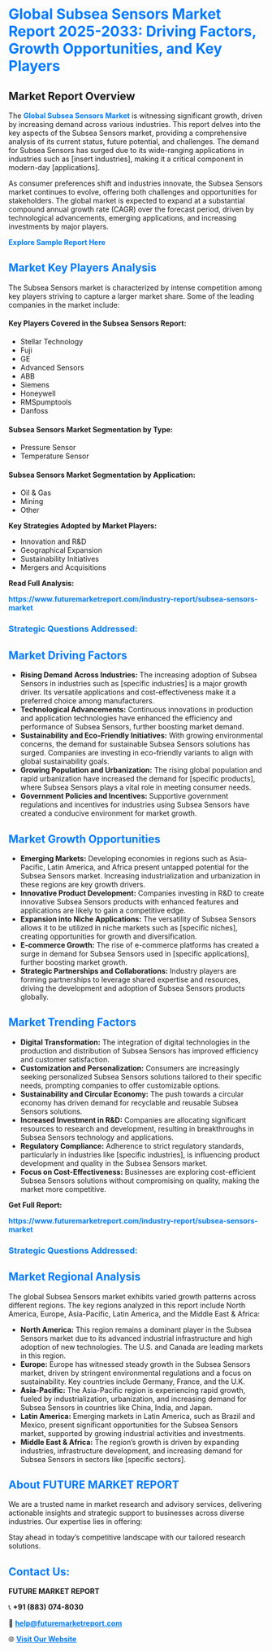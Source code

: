 <h1 style="color: #007BFF;">Global Subsea Sensors Market Report 2025-2033: Driving Factors, Growth Opportunities, and Key Players</h1>

<section id="overview">
<h2>Market Report Overview</h2>
<p>The <a href="https://www.futuremarketreport.com/industry-report/subsea-sensors-market" style="color: #007BFF; text-decoration: none;"><strong>Global Subsea Sensors Market</strong></a> is witnessing significant growth, driven by increasing demand across various industries. This report delves into the key aspects of the Subsea Sensors market, providing a comprehensive analysis of its current status, future potential, and challenges. The demand for Subsea Sensors has surged due to its wide-ranging applications in industries such as [insert industries], making it a critical component in modern-day [applications].</p>
<p>As consumer preferences shift and industries innovate, the Subsea Sensors market continues to evolve, offering both challenges and opportunities for stakeholders. The global market is expected to expand at a substantial compound annual growth rate (CAGR) over the forecast period, driven by technological advancements, emerging applications, and increasing investments by major players.</p>
</section>

<section id="overview">
<p><a href="https://www.futuremarketreport.com/request-sample/reportId=81693" style="color: #007BFF; text-decoration: none;"><strong>Explore Sample Report Here</strong></a></p>
</section>

<section id="key-players">
<h2 style="color: #007BFF;">Market Key Players Analysis</h2>
<p>The Subsea Sensors market is characterized by intense competition among key players striving to capture a larger market share. Some of the leading companies in the market include:</p>
<h4>Key Players Covered in the Subsea Sensors Report:</h4>
<ul><li>Stellar Technology</li><li>Fuji</li><li>GE</li><li>Advanced Sensors</li><li>ABB</li><li>Siemens</li><li>Honeywell</li><li>RMSpumptools</li><li>Danfoss</li></ul>
<h4>Subsea Sensors Market Segmentation by Type:</h4>
<ul><li>Pressure Sensor</li><li>Temperature Sensor</li></ul>

<h4>Subsea Sensors Market Segmentation by Application:</h4>
<ul><li>Oil &amp; Gas</li><li>Mining</li><li>Other</li></ul>
<p><strong>Key Strategies Adopted by Market Players:</strong></p>
<ul>
<li>Innovation and R&D</li>
<li>Geographical Expansion</li>
<li>Sustainability Initiatives</li>
<li>Mergers and Acquisitions</li>
</ul>
</section>

<section>
<p><strong>Read Full Analysis: </strong></p><a href="https://www.futuremarketreport.com/industry-report/subsea-sensors-market" style="color: #007BFF; text-decoration: none;"><strong>https://www.futuremarketreport.com/industry-report/subsea-sensors-market</strong></a>
<h3 style="color: #007BFF;">Strategic Questions Addressed:</h3>
</section>

<section id="driving-factors">
<h2 style="color: #007BFF;">Market Driving Factors</h2>
<ul>
<li><strong>Rising Demand Across Industries:</strong> The increasing adoption of Subsea Sensors in industries such as [specific industries] is a major growth driver. Its versatile applications and cost-effectiveness make it a preferred choice among manufacturers.</li>
<li><strong>Technological Advancements:</strong> Continuous innovations in production and application technologies have enhanced the efficiency and performance of Subsea Sensors, further boosting market demand.</li>
<li><strong>Sustainability and Eco-Friendly Initiatives:</strong> With growing environmental concerns, the demand for sustainable Subsea Sensors solutions has surged. Companies are investing in eco-friendly variants to align with global sustainability goals.</li>
<li><strong>Growing Population and Urbanization:</strong> The rising global population and rapid urbanization have increased the demand for [specific products], where Subsea Sensors plays a vital role in meeting consumer needs.</li>
<li><strong>Government Policies and Incentives:</strong> Supportive government regulations and incentives for industries using Subsea Sensors have created a conducive environment for market growth.</li>
</ul>
</section>

<section id="growth-opportunities">
<h2 style="color: #007BFF;">Market Growth Opportunities</h2>
<ul>
<li><strong>Emerging Markets:</strong> Developing economies in regions such as Asia-Pacific, Latin America, and Africa present untapped potential for the Subsea Sensors market. Increasing industrialization and urbanization in these regions are key growth drivers.</li>
<li><strong>Innovative Product Development:</strong> Companies investing in R&D to create innovative Subsea Sensors products with enhanced features and applications are likely to gain a competitive edge.</li>
<li><strong>Expansion into Niche Applications:</strong> The versatility of Subsea Sensors allows it to be utilized in niche markets such as [specific niches], creating opportunities for growth and diversification.</li>
<li><strong>E-commerce Growth:</strong> The rise of e-commerce platforms has created a surge in demand for Subsea Sensors used in [specific applications], further boosting market growth.</li>
<li><strong>Strategic Partnerships and Collaborations:</strong> Industry players are forming partnerships to leverage shared expertise and resources, driving the development and adoption of Subsea Sensors products globally.</li>
</ul>
</section>

<section id="trending-factors">
<h2 style="color: #007BFF;">Market Trending Factors</h2>
<ul>
<li><strong>Digital Transformation:</strong> The integration of digital technologies in the production and distribution of Subsea Sensors has improved efficiency and customer satisfaction.</li>
<li><strong>Customization and Personalization:</strong> Consumers are increasingly seeking personalized Subsea Sensors solutions tailored to their specific needs, prompting companies to offer customizable options.</li>
<li><strong>Sustainability and Circular Economy:</strong> The push towards a circular economy has driven demand for recyclable and reusable Subsea Sensors solutions.</li>
<li><strong>Increased Investment in R&D:</strong> Companies are allocating significant resources to research and development, resulting in breakthroughs in Subsea Sensors technology and applications.</li>
<li><strong>Regulatory Compliance:</strong> Adherence to strict regulatory standards, particularly in industries like [specific industries], is influencing product development and quality in the Subsea Sensors market.</li>
<li><strong>Focus on Cost-Effectiveness:</strong> Businesses are exploring cost-efficient Subsea Sensors solutions without compromising on quality, making the market more competitive.</li>
</ul>
</section>

<section>
<p><strong>Get Full Report: </strong></p><a href="https://www.futuremarketreport.com/industry-report/subsea-sensors-market" style="color: #007BFF; text-decoration: none;"><strong>https://www.futuremarketreport.com/industry-report/subsea-sensors-market</strong></a>
<h3 style="color: #007BFF;">Strategic Questions Addressed:</h3>
</section>


<section id="regional-analysis">
<h2 style="color: #007BFF;">Market Regional Analysis</h2>
<p>The global Subsea Sensors market exhibits varied growth patterns across different regions. The key regions analyzed in this report include North America, Europe, Asia-Pacific, Latin America, and the Middle East & Africa:</p>
<ul>
<li><strong>North America:</strong> This region remains a dominant player in the Subsea Sensors market due to its advanced industrial infrastructure and high adoption of new technologies. The U.S. and Canada are leading markets in this region.</li>
<li><strong>Europe:</strong> Europe has witnessed steady growth in the Subsea Sensors market, driven by stringent environmental regulations and a focus on sustainability. Key countries include Germany, France, and the U.K.</li>
<li><strong>Asia-Pacific:</strong> The Asia-Pacific region is experiencing rapid growth, fueled by industrialization, urbanization, and increasing demand for Subsea Sensors in countries like China, India, and Japan.</li>
<li><strong>Latin America:</strong> Emerging markets in Latin America, such as Brazil and Mexico, present significant opportunities for the Subsea Sensors market, supported by growing industrial activities and investments.</li>
<li><strong>Middle East & Africa:</strong> The region’s growth is driven by expanding industries, infrastructure development, and increasing demand for Subsea Sensors in sectors like [specific sectors].</li>
</ul>
</section>

<footer>
<h2 style="color: #007BFF;">About FUTURE MARKET REPORT</h2>
<p>We are a trusted name in market research and advisory services, delivering actionable insights and strategic support to businesses across diverse industries. Our expertise lies in offering:</p>

<p>Stay ahead in today’s competitive landscape with our tailored research solutions.</p>

<h2 style="color: #007BFF;">Contact Us:</h2>
<p><strong>FUTURE MARKET REPORT</strong></p>
<p>📞 <strong>+91 (883) 074-8030</strong></p>
<p>📧 <strong><a href="mailto:help@futuremarketreport.com" style="color: #007BFF;">help@futuremarketreport.com</a></strong></p>
<p>🌐 <strong><a href="https://www.futuremarketreport.com/" style="color: #007BFF;">Visit Our Website</a></strong></p>
</footer>